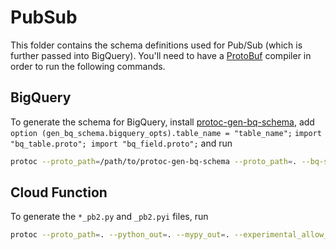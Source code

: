 # PubSub

This folder contains the schema definitions used for Pub/Sub (which is further passed into BigQuery). You'll need to have a [ProtoBuf](https://github.com/protocolbuffers/protobuf) compiler in order to run the following commands.


## BigQuery

To generate the schema for BigQuery, install [protoc-gen-bq-schema](https://github.com/GoogleCloudPlatform/protoc-gen-bq-schema), add
`option (gen_bq_schema.bigquery_opts).table_name = "table_name";`
`import "bq_table.proto"; import "bq_field.proto";`
and run
```bash
protoc --proto_path=/path/to/protoc-gen-bq-schema --proto_path=. --bq-schema_out=. xxxx.proto
```

## Cloud Function

To generate the `*_pb2.py` and `_pb2.pyi` files, run
```bash
protoc --proto_path=. --python_out=. --mypy_out=. --experimental_allow_proto3_optional *.proto
```